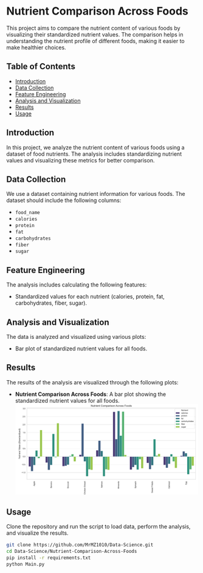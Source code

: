 # Nutrient Comparison Across Foods

This project aims to compare the nutrient content of various foods by visualizing their standardized nutrient values. The comparison helps in understanding the nutrient profile of different foods, making it easier to make healthier choices.

## Table of Contents

- [Introduction](#introduction)
- [Data Collection](#data-collection)
- [Feature Engineering](#feature-engineering)
- [Analysis and Visualization](#analysis-and-visualization)
- [Results](#results)
- [Usage](#usage)

## Introduction

In this project, we analyze the nutrient content of various foods using a dataset of food nutrients. The analysis includes standardizing nutrient values and visualizing these metrics for better comparison.

## Data Collection

We use a dataset containing nutrient information for various foods. The dataset should include the following columns:
- `food_name`
- `calories`
- `protein`
- `fat`
- `carbohydrates`
- `fiber`
- `sugar`

## Feature Engineering

The analysis includes calculating the following features:
- Standardized values for each nutrient (calories, protein, fat, carbohydrates, fiber, sugar).

## Analysis and Visualization

The data is analyzed and visualized using various plots:
- Bar plot of standardized nutrient values for all foods.

## Results

The results of the analysis are visualized through the following plots:
- **Nutrient Comparison Across Foods**: A bar plot showing the standardized nutrient values for all foods.
![Nutrient Comparison Across Foods](result.png)

## Usage

Clone the repository and run the script to load data, perform the analysis, and visualize the results.

```bash
git clone https://github.com/MrMZ1010/Data-Science.git
cd Data-Science/Nutrient-Comparison-Across-Foods
pip install -r requirements.txt
python Main.py
```